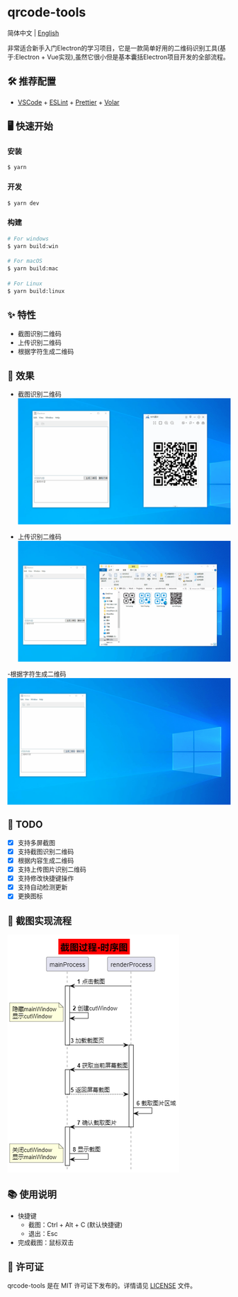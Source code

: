 # qrcode-tools

简体中文 | [English](./README.md)

非常适合新手入门Electron的学习项目，它是一款简单好用的二维码识别工具(基于:Electron + Vue实现),虽然它很小但是基本囊括Electron项目开发的全部流程。

## 🛠️ 推荐配置

- [VSCode](https://code.visualstudio.com/) + [ESLint](https://marketplace.visualstudio.com/items?itemName=dbaeumer.vscode-eslint) + [Prettier](https://marketplace.visualstudio.com/items?itemName=esbenp.prettier-vscode) + [Volar](https://marketplace.visualstudio.com/items?itemName=Vue.volar)

## 🖥️ 快速开始

### 安装

```bash
$ yarn
```

### 开发

```bash
$ yarn dev
```

### 构建

```bash
# For windows
$ yarn build:win

# For macOS
$ yarn build:mac

# For Linux
$ yarn build:linux
```

## ✨ 特性
- 截图识别二维码
- 上传识别二维码
- 根据字符生成二维码

## 🎯 效果
- 截图识别二维码
  ![截图识别二维码](./docs/截图识别二维码.gif)

- 上传识别二维码
  ![上传识别二维码](./docs/上传识别二维码.gif)

-根据字符生成二维码
  ![根据字符生成二维码](./docs/根据字符生成二维码.gif)

## 📝 TODO
- [x] 支持多屏截图
- [x] 支持截图识别二维码
- [x] 根据内容生成二维码
- [x] 支持上传图片识别二维码
- [x] 支持修改快捷键操作
- [x] 支持自动检测更新
- [x] 更换图标

## 📸 截图实现流程
![](./docs/截图过程.png)

## 📚 使用说明
- 快捷键
  - 截图：Ctrl + Alt + C (默认快捷键)
  - 退出：Esc
- 完成截图：鼠标双击

## 📄 许可证

qrcode-tools 是在 MIT 许可证下发布的。详情请见 [LICENSE](./LICENSE) 文件。
